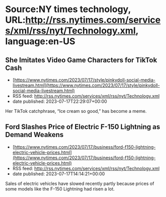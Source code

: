 # Source:NY times technology, URL:http://rss.nytimes.com/services/xml/rss/nyt/Technology.xml, language:en-US

## She Imitates Video Game Characters for TikTok Cash
 - [https://www.nytimes.com/2023/07/17/style/pinkydoll-social-media-livestream.html](https://www.nytimes.com/2023/07/17/style/pinkydoll-social-media-livestream.html)
 - RSS feed: http://rss.nytimes.com/services/xml/rss/nyt/Technology.xml
 - date published: 2023-07-17T22:29:07+00:00

Her TikTok catchphrase, “Ice cream so good,” has become a meme.

## Ford Slashes Price of Electric F-150 Lightning as Demand Weakens
 - [https://www.nytimes.com/2023/07/17/business/ford-f150-lightning-electric-vehicle-prices.html](https://www.nytimes.com/2023/07/17/business/ford-f150-lightning-electric-vehicle-prices.html)
 - RSS feed: http://rss.nytimes.com/services/xml/rss/nyt/Technology.xml
 - date published: 2023-07-17T14:14:21+00:00

Sales of electric vehicles have slowed recently partly because prices of some models like the F-150 Lightning had risen a lot.

